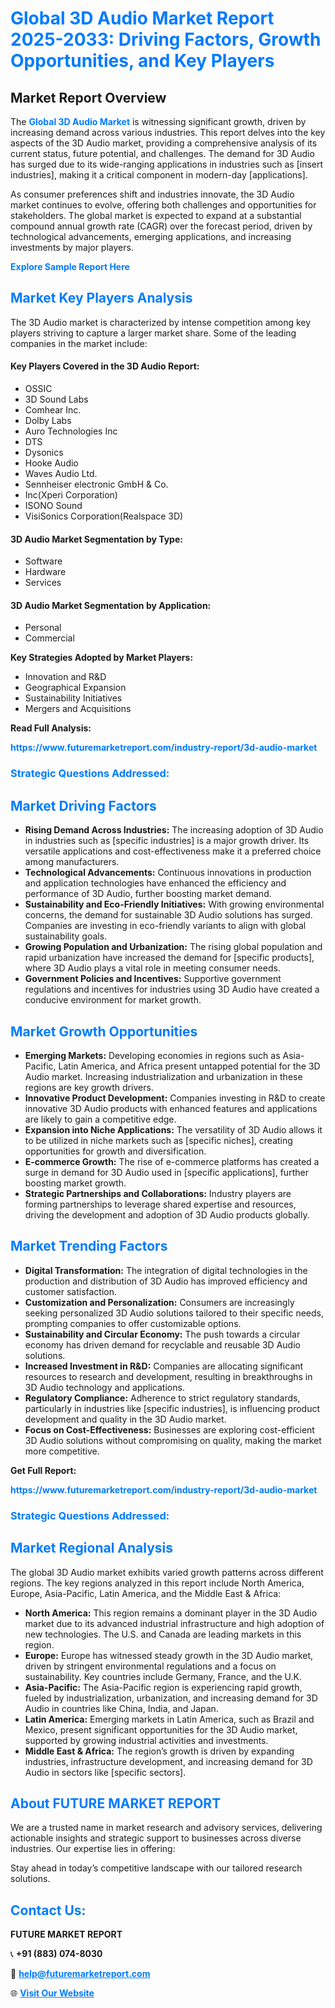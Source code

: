 <h1 style="color: #007BFF;">Global 3D Audio Market Report 2025-2033: Driving Factors, Growth Opportunities, and Key Players</h1>

<section id="overview">
<h2>Market Report Overview</h2>
<p>The <a href="https://www.futuremarketreport.com/industry-report/3d-audio-market" style="color: #007BFF; text-decoration: none;"><strong>Global 3D Audio Market</strong></a> is witnessing significant growth, driven by increasing demand across various industries. This report delves into the key aspects of the 3D Audio market, providing a comprehensive analysis of its current status, future potential, and challenges. The demand for 3D Audio has surged due to its wide-ranging applications in industries such as [insert industries], making it a critical component in modern-day [applications].</p>
<p>As consumer preferences shift and industries innovate, the 3D Audio market continues to evolve, offering both challenges and opportunities for stakeholders. The global market is expected to expand at a substantial compound annual growth rate (CAGR) over the forecast period, driven by technological advancements, emerging applications, and increasing investments by major players.</p>
</section>

<section id="overview">
<p><a href="https://www.futuremarketreport.com/request-sample/reportId=102002" style="color: #007BFF; text-decoration: none;"><strong>Explore Sample Report Here</strong></a></p>
</section>

<section id="key-players">
<h2 style="color: #007BFF;">Market Key Players Analysis</h2>
<p>The 3D Audio market is characterized by intense competition among key players striving to capture a larger market share. Some of the leading companies in the market include:</p>
<h4>Key Players Covered in the 3D Audio Report:</h4>
<ul><li>OSSIC</li><li>3D Sound Labs</li><li>Comhear Inc.</li><li>Dolby Labs</li><li>Auro Technologies Inc</li><li>DTS</li><li>Dysonics</li><li>Hooke Audio</li><li>Waves Audio Ltd.</li><li>Sennheiser electronic GmbH &amp; Co.</li><li>Inc(Xperi Corporation)</li><li>ISONO Sound</li><li>VisiSonics Corporation(Realspace 3D)</li></ul>
<h4>3D Audio Market Segmentation by Type:</h4>
<ul><li>Software</li><li>Hardware</li><li>Services</li></ul>

<h4>3D Audio Market Segmentation by Application:</h4>
<ul><li>Personal</li><li>Commercial</li></ul>
<p><strong>Key Strategies Adopted by Market Players:</strong></p>
<ul>
<li>Innovation and R&D</li>
<li>Geographical Expansion</li>
<li>Sustainability Initiatives</li>
<li>Mergers and Acquisitions</li>
</ul>
</section>

<section>
<p><strong>Read Full Analysis: </strong></p><a href="https://www.futuremarketreport.com/industry-report/3d-audio-market" style="color: #007BFF; text-decoration: none;"><strong>https://www.futuremarketreport.com/industry-report/3d-audio-market</strong></a>
<h3 style="color: #007BFF;">Strategic Questions Addressed:</h3>
</section>

<section id="driving-factors">
<h2 style="color: #007BFF;">Market Driving Factors</h2>
<ul>
<li><strong>Rising Demand Across Industries:</strong> The increasing adoption of 3D Audio in industries such as [specific industries] is a major growth driver. Its versatile applications and cost-effectiveness make it a preferred choice among manufacturers.</li>
<li><strong>Technological Advancements:</strong> Continuous innovations in production and application technologies have enhanced the efficiency and performance of 3D Audio, further boosting market demand.</li>
<li><strong>Sustainability and Eco-Friendly Initiatives:</strong> With growing environmental concerns, the demand for sustainable 3D Audio solutions has surged. Companies are investing in eco-friendly variants to align with global sustainability goals.</li>
<li><strong>Growing Population and Urbanization:</strong> The rising global population and rapid urbanization have increased the demand for [specific products], where 3D Audio plays a vital role in meeting consumer needs.</li>
<li><strong>Government Policies and Incentives:</strong> Supportive government regulations and incentives for industries using 3D Audio have created a conducive environment for market growth.</li>
</ul>
</section>

<section id="growth-opportunities">
<h2 style="color: #007BFF;">Market Growth Opportunities</h2>
<ul>
<li><strong>Emerging Markets:</strong> Developing economies in regions such as Asia-Pacific, Latin America, and Africa present untapped potential for the 3D Audio market. Increasing industrialization and urbanization in these regions are key growth drivers.</li>
<li><strong>Innovative Product Development:</strong> Companies investing in R&D to create innovative 3D Audio products with enhanced features and applications are likely to gain a competitive edge.</li>
<li><strong>Expansion into Niche Applications:</strong> The versatility of 3D Audio allows it to be utilized in niche markets such as [specific niches], creating opportunities for growth and diversification.</li>
<li><strong>E-commerce Growth:</strong> The rise of e-commerce platforms has created a surge in demand for 3D Audio used in [specific applications], further boosting market growth.</li>
<li><strong>Strategic Partnerships and Collaborations:</strong> Industry players are forming partnerships to leverage shared expertise and resources, driving the development and adoption of 3D Audio products globally.</li>
</ul>
</section>

<section id="trending-factors">
<h2 style="color: #007BFF;">Market Trending Factors</h2>
<ul>
<li><strong>Digital Transformation:</strong> The integration of digital technologies in the production and distribution of 3D Audio has improved efficiency and customer satisfaction.</li>
<li><strong>Customization and Personalization:</strong> Consumers are increasingly seeking personalized 3D Audio solutions tailored to their specific needs, prompting companies to offer customizable options.</li>
<li><strong>Sustainability and Circular Economy:</strong> The push towards a circular economy has driven demand for recyclable and reusable 3D Audio solutions.</li>
<li><strong>Increased Investment in R&D:</strong> Companies are allocating significant resources to research and development, resulting in breakthroughs in 3D Audio technology and applications.</li>
<li><strong>Regulatory Compliance:</strong> Adherence to strict regulatory standards, particularly in industries like [specific industries], is influencing product development and quality in the 3D Audio market.</li>
<li><strong>Focus on Cost-Effectiveness:</strong> Businesses are exploring cost-efficient 3D Audio solutions without compromising on quality, making the market more competitive.</li>
</ul>
</section>

<section>
<p><strong>Get Full Report: </strong></p><a href="https://www.futuremarketreport.com/industry-report/3d-audio-market" style="color: #007BFF; text-decoration: none;"><strong>https://www.futuremarketreport.com/industry-report/3d-audio-market</strong></a>
<h3 style="color: #007BFF;">Strategic Questions Addressed:</h3>
</section>


<section id="regional-analysis">
<h2 style="color: #007BFF;">Market Regional Analysis</h2>
<p>The global 3D Audio market exhibits varied growth patterns across different regions. The key regions analyzed in this report include North America, Europe, Asia-Pacific, Latin America, and the Middle East & Africa:</p>
<ul>
<li><strong>North America:</strong> This region remains a dominant player in the 3D Audio market due to its advanced industrial infrastructure and high adoption of new technologies. The U.S. and Canada are leading markets in this region.</li>
<li><strong>Europe:</strong> Europe has witnessed steady growth in the 3D Audio market, driven by stringent environmental regulations and a focus on sustainability. Key countries include Germany, France, and the U.K.</li>
<li><strong>Asia-Pacific:</strong> The Asia-Pacific region is experiencing rapid growth, fueled by industrialization, urbanization, and increasing demand for 3D Audio in countries like China, India, and Japan.</li>
<li><strong>Latin America:</strong> Emerging markets in Latin America, such as Brazil and Mexico, present significant opportunities for the 3D Audio market, supported by growing industrial activities and investments.</li>
<li><strong>Middle East & Africa:</strong> The region’s growth is driven by expanding industries, infrastructure development, and increasing demand for 3D Audio in sectors like [specific sectors].</li>
</ul>
</section>

<footer>
<h2 style="color: #007BFF;">About FUTURE MARKET REPORT</h2>
<p>We are a trusted name in market research and advisory services, delivering actionable insights and strategic support to businesses across diverse industries. Our expertise lies in offering:</p>

<p>Stay ahead in today’s competitive landscape with our tailored research solutions.</p>

<h2 style="color: #007BFF;">Contact Us:</h2>
<p><strong>FUTURE MARKET REPORT</strong></p>
<p>📞 <strong>+91 (883) 074-8030</strong></p>
<p>📧 <strong><a href="mailto:help@futuremarketreport.com" style="color: #007BFF;">help@futuremarketreport.com</a></strong></p>
<p>🌐 <strong><a href="https://www.futuremarketreport.com/" style="color: #007BFF;">Visit Our Website</a></strong></p>
</footer>